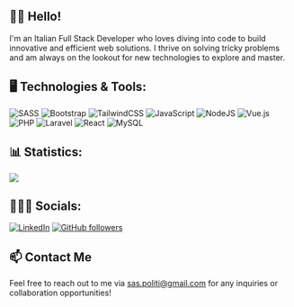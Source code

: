 <!-- [![Header](https://raw.githubusercontent.com/samuelemadrigali/samuelemadrigali/main/banner.png?raw=true "Header")](https://github.com/samuelemadrigali/) -->

## 👋🏻 Hello!

I'm an Italian Full Stack Developer who loves diving into code to build innovative and efficient web solutions. I thrive on solving tricky problems and am always on the lookout for new technologies to explore and master.

## 🖥 Technologies & Tools:

![SASS](https://img.shields.io/badge/SASS-hotpink.svg?style=flat&logo=SASS&logoColor=white)
![Bootstrap](https://img.shields.io/badge/Bootstrap-%237952B3?style=flat&logo=bootstrap&logoColor=white)
![TailwindCSS](https://img.shields.io/badge/TailwindCSS-%2338B2AC.svg?style=flat&logo=tailwind-css&logoColor=white)
![JavaScript](https://img.shields.io/badge/JavaScript-%23323330.svg?style=flat&logo=javascript&logoColor=%23F7DF1E)
![NodeJS](https://img.shields.io/badge/Node.JS-6DA55F?style=flat&logo=node.js&logoColor=white)
![Vue.js](https://img.shields.io/badge/VueJS-%2335495e.svg?style=flat&logo=vuedotjs&logoColor=%234FC08D)
![PHP](https://img.shields.io/badge/PHP-%23777BB4.svg?style=flat&logo=php&logoColor=white)
![Laravel](https://img.shields.io/badge/Laravel-%23FF2D20.svg?style=flat&logo=laravel&logoColor=white)
![React](https://img.shields.io/badge/React-%2320232a.svg?style=flat&logo=react&logoColor=%2361DAFB)
![MySQL](https://img.shields.io/badge/MySQL-%234479A1?style=flat&logo=mysql&logoColor=white)

<!-- ## 🚀 Projects

- **[Vue/Laravel Cinema](https://github.com/sashapoliti/laravel_cinema)**: A 1950s style cinema web app with CRUD functionality for movies, halls, and screenings.
- **[Disney+ Clone](https://github.com/sashapoliti/disney_plus_clone)**: A replica of Disney+ with a working search bar using The Movie DB API to fetch and display movie details in a modal. -->

## 📊 Statistics:

![](https://github-readme-stats.vercel.app/api?username=sashapoliti&theme=dark&hide_border=false&include_all_commits=false&count_private=false)

## 👨🏻‍💻 Socials:

[![LinkedIn](https://img.shields.io/badge/LinkedIn-%230077B5.svg?logo=linkedin&logoColor=white)](https://www.linkedin.com/in/sashapoliti/)
[![GitHub followers](https://img.shields.io/github/followers/sashapoliti?style=social)](https://github.com/sashapoliti)

## 📫 Contact Me

Feel free to reach out to me via [sas.politi@gmail.com](mailto:sas.politi@gmail.com) for any inquiries or collaboration opportunities!

